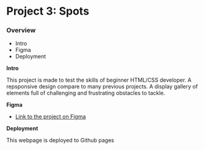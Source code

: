 # Project 3: Spots

### Overview  

* Intro  
* Figma  
* Deployment
  
**Intro**
  
This project is made to test the skills of beginner HTML/CSS developer. A repsponsive design compare to many previous projects. A display gallery of elements full of challenging and frustrating obstacles to tackle.
  
**Figma**  
  
* [Link to the project on Figma](https://www.figma.com/file/BBNm2bC3lj8QQMHlnqRsga/Sprint-3-Project-%E2%80%94-Spots?type=design&node-id=2%3A60&mode=design&t=afgNFybdorZO6cQo-1)
  
**Deployment**  
  
This webpage is deployed to Github pages

